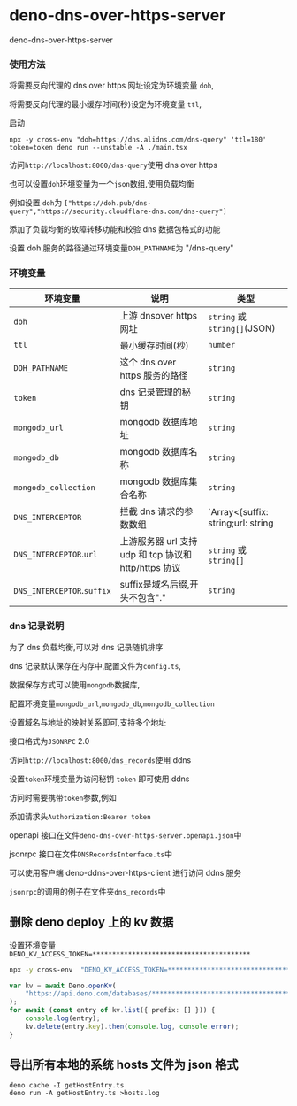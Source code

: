# deno-dns-over-https-server

deno-dns-over-https-server

### 使用方法

将需要反向代理的 dns over https 网址设定为环境变量 `doh`,

将需要反向代理的最小缓存时间(秒)设定为环境变量 `ttl`,

启动

```
npx -y cross-env "doh=https://dns.alidns.com/dns-query" 'ttl=180' token=token deno run --unstable -A ./main.tsx
```

访问`http://localhost:8000/dns-query`使用 dns over https

也可以设置`doh`环境变量为一个`json`数组,使用负载均衡

例如设置 `doh`为
`["https://doh.pub/dns-query","https://security.cloudflare-dns.com/dns-query"]`

添加了负载均衡的故障转移功能和校验 dns 数据包格式的功能

设置 doh 服务的路径通过环境变量`DOH_PATHNAME`为 "/dns-query"

### 环境变量

<!-- ``` -->
| 环境变量 | 说明 | 类型 |
| -------------------------- |----------------------------------------------------- |---------------------------------- |
| `doh` | 上游 dnsover https 网址 | `string` 或 `string[]`(JSON) |
| `ttl` | 最小缓存时间(秒) |`number` |
| `DOH_PATHNAME` | 这个 dns over https 服务的路径 | `string` |
 |`token` | dns 记录管理的秘钥 | `string` |
| `mongodb_url` | mongodb 数据库地址 |`string` |
| `mongodb_db` | mongodb 数据库名称 | `string` |
 |`mongodb_collection` | mongodb 数据库集合名称 | `string` |
| `DNS_INTERCEPTOR` |拦截 dns 请求的参数数组 |`Array<{suffix: string;url: string | string[];}>`(JSON) |
|`DNS_INTERCEPTOR`.`url` | 上游服务器 url 支持 udp 和 tcp 协议和 http/https 协议| `string` 或 `string[]` |
| `DNS_INTERCEPTOR`.`suffix` | suffix是域名后缀,开头不包含"." | `string` |
<!-- ``` -->

### dns 记录说明

为了 dns 负载均衡,可以对 dns 记录随机排序

dns 记录默认保存在内存中,配置文件为`config.ts`,

数据保存方式可以使用`mongodb`数据库,

配置环境变量`mongodb_url`,`mongodb_db`,`mongodb_collection`

设置域名与地址的映射关系即可,支持多个地址

接口格式为`JSONRPC` 2.0

访问`http://localhost:8000/dns_records`使用 ddns

设置`token`环境变量为访问秘钥 `token` 即可使用 ddns

访问时需要携带`token`参数,例如

添加请求头`Authorization:Bearer token`

openapi 接口在文件`deno-dns-over-https-server.openapi.json`中

jsonrpc 接口在文件`DNSRecordsInterface.ts`中

可以使用客户端 deno-ddns-over-https-client 进行访问 ddns 服务

`jsonrpc`的调用的例子在文件夹`dns_records`中

## 删除 deno deploy 上的 kv 数据

设置环境变量`DENO_KV_ACCESS_TOKEN=****************************************`

```sh
npx -y cross-env  "DENO_KV_ACCESS_TOKEN=****************************************" deno repl -A --unstable-kv
```

```ts
var kv = await Deno.openKv(
    "https://api.deno.com/databases/************************************/connect"
);
for await (const entry of kv.list({ prefix: [] })) {
    console.log(entry);
    kv.delete(entry.key).then(console.log, console.error);
}
```

## 导出所有本地的系统 hosts 文件为 json 格式

```shell
deno cache -I getHostEntry.ts
deno run -A getHostEntry.ts >hosts.log
```
